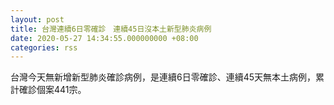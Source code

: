 ```yaml
---
layout: post
title: 台灣連續6日零確診　連續45日沒本土新型肺炎病例
date: 2020-05-27 14:34:55.000000000 +08:00
categories: rss
---
```


台灣今天無新增新型肺炎確診病例，是連續6日零確診、連續45天無本土病例，累計確診個案441宗。
